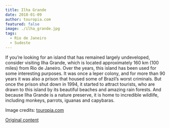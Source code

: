 ```yaml
---
title: Ilha Grande
date: 2018-01-09
author: touropia.com
featured: false
image: ./ilha_grande.jpg
tags:
  - Rio de Janeiro
  - Sudeste
---
```


If you’re looking for an island that has remained largely undeveloped, consider visiting Ilha Grande, which is located approximately 160 km (100 miles) from Rio de Janeiro. Over the years, this island has been used for some interesting purposes. It was once a leper colony, and for more than 90 years it was also a prison that housed some of Brazil’s worst criminals. But once the prison shut down in 1994, it started to attract tourists, who are drawn to this island by its beautiful beaches and amazing rain forests. And because Ilha Grande is a nature preserve, it is home to incredible wildlife, including monkeys, parrots, iguanas and capybaras.

Image credits: [touropia.com](https://www.touropia.com/islands-in-brazil/)

[Original content](https://www.touropia.com/islands-in-brazil/)

